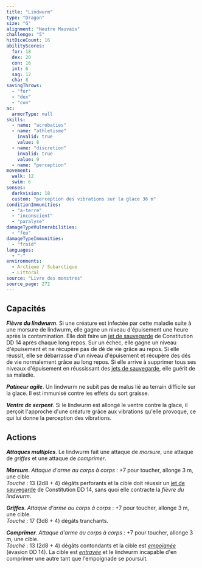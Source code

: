 ```yaml
---
title: "Lindwurm"
type: "Dragon"
size: "G"
alignment: "Neutre Mauvais"
challenge: "5"
hitDiceCount: 16
abilityScores:
  for: 18
  dex: 20
  con: 16
  int: 6
  sag: 12
  cha: 8
savingThrows:
  - "for"
  - "dex"
  - "con"
ac:
  armorType: null
skills:
  - name: "acrobaties"
  - name: "athletisme"
    invalid: true
    value: 8
  - name: "discretion"
    invalid: true
    value: 9
  - name: "perception"
movement:
  walk: 12
  swim: 6
senses:
  darkvision: 18
  custom: "perception des vibrations sur la glace 36 m"
conditionImmunities:
  - "a-terre"
  - "inconscient"
  - "paralyse"
damageTypeVulnerabilities:
  - "feu"
damageTypeImmunities:
  - "froid"
languages:
  - "-"
environments:
  - Arctique / Subarctique
  - Littoral
source: "Livre des monstres"
source_page: 272
---
```

## Capacités
_**Fièvre du lindwurm**_. Si une créature est infectée par cette maladie suite à une morsure de lindwurm, elle gagne un niveau d'épuisement une heure après la contamination. Elle doit faire un [jet de sauvegarde](/utiliser-les-caracteristiques/#jets-de-sauvegarde) de Constitution DD 14 après chaque long repos. Sur un échec, elle gagne un niveau d'épuisement et ne récupère pas de dé de vie grâce au repos. Si elle réussit, elle se débarrasse d'un niveau d'épuisement et récupère des dés de vie normalement grâce au long repos. Si elle arrive à supprimer tous ses niveaux d'épuisement en réussissant des [jets de sauvegarde](/utiliser-les-caracteristiques/#jets-de-sauvegarde), elle guérit de sa maladie.

_**Patineur agile**_. Un lindwurm ne subit pas de malus lié au terrain difficile sur la glace. Il est immunisé contre les effets du sort graisse.

_**Ventre de serpent**_. Si le lindwurm est allongé le ventre contre la glace, il perçoit l'approche d'une créature grâce aux vibrations qu'elle provoque, ce qui lui donne la perception des vibrations.

## Actions
_**Attaques multiples**_. Le lindwurm fait une attaque de _morsure_, une attaque de _griffes_ et une attaque de _comprimer_.

_**Morsure**_. _Attaque d'arme au corps à corps_ : +7 pour toucher, allonge 3 m, une cible.  
_Touché_ : 13 (2d8 + 4) dégâts perforants et la cible doit réussir un [jet de sauvegarde](/utiliser-les-caracteristiques/#jets-de-sauvegarde) de Constitution DD 14, sans quoi elle contracte la _fièvre du lindwurm_.

_**Griffes**_. _Attaque d'arme au corps à corps_ : +7 pour toucher, allonge 3 m, une cible.  
_Touché_ : 17 (3d8 + 4) dégâts tranchants.

_**Comprimer**_. _Attaque d'arme au corps à corps_ : +7 pour toucher, allonge 3 m, une cible.  
_Touché_ : 13 (2d8 + 4) dégâts contondants et la cible est [_empoignée_](/gerer-la-sante-du-personnage/#empoigne) (évasion DD 14). La cible est [_entravée_](/gerer-la-sante-du-personnage/#entrave) et le lindwurm incapable d'en comprimer une autre tant que l'empoignade se poursuit.
